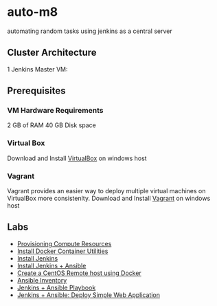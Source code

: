 # auto-m8
automating random tasks using jenkins as a central server

## Cluster Architecture
1  Jenkins Master VM:

## Prerequisites
### VM Hardware Requirements
2 GB of RAM 
40 GB Disk space
### Virtual Box
Download and Install [VirtualBox](https://www.virtualbox.org/wiki/Downloads) on windows host
### Vagrant
Vagrant provides an easier way to deploy multiple virtual machines on VirtualBox more consistenlty.
Download and Install [Vagrant](https://www.vagrantup.com/) on windows host

## Labs

* [Provisioning Compute Resources](docs/01-compute-resources.md)
* [Install Docker Container Utilities](docs/02-setup-docker.md)
* [Install Jenkins](docs/03-install-jenkins.md)
* [Install Jenkins + Ansible](docs/04-install-ansible.md)
* [Create a CentOS Remote host using Docker](docs/05-remote-host.md)
* [Ansible Inventory](docs/06-simple-ansible-inventory.md)
* [Jenkins + Ansible Playbook](docs/07-ansible-playbook.md)
* [Jenkins + Ansible: Deploy Simple Web Application](docs/08-deploy-web-app.md)
